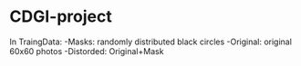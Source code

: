 # CDGI-project

In TraingData:
-Masks: randomly distributed black circles
-Original: original 60x60 photos
-Distorded: Original+Mask
